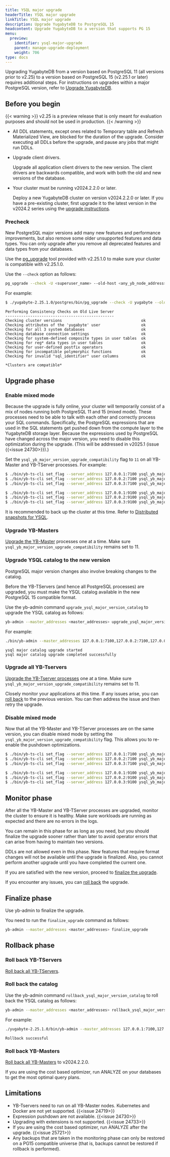```yaml
---
title: YSQL major upgrade
headerTitle: YSQL major upgrade
linkTitle: YSQL major upgrade
description: Upgrade YugabyteDB to PostgreSQL 15
headcontent: Upgrade YugabyteDB to a version that supports PG 15
menu:
  preview:
    identifier: ysql-major-upgrade
    parent: manage-upgrade-deployment
    weight: 706
type: docs
---
```


Upgrading YugabyteDB from a version based on PostgreSQL 11 (all versions prior to v2.25) to a version based on PostgreSQL 15 (v2.25.1 or later) requires additional steps. For instructions on upgrades within a major PostgreSQL version, refer to [Upgrade YugabyteDB](../upgrade-deployment/).

## Before you begin

{{< warning >}}
v2.25 is a preview release that is only meant for evaluation purposes and should not be used in production.
{{< /warning >}}

- All DDL statements, except ones related to Temporary table and Refresh Materialized View, are blocked for the duration of the upgrade. Consider executing all DDLs before the upgrade, and pause any jobs that might run DDLs.
- Upgrade client drivers.

    Upgrade all application client drivers to the new version. The client drivers are backwards compatible, and work with both the old and new versions of the database.
- Your cluster must be running v2024.2.2.0 or later.

    Deploy a new YugabyteDB cluster on version v2024.2.2.0 or later. If you have a pre-existing cluster, first upgrade it to the latest version in the v2024.2 series using the [upgrade instructions](../upgrade-deployment/).

### Precheck

New PostgreSQL major versions add many new features and performance improvements, but also remove some older unsupported features and data types. You can only upgrade after you remove all deprecated features and data types from your databases.

Use the [pg_upgrade](https://www.postgresql.org/docs/15/pgupgrade.html) tool provided with v2.25.1.0 to make sure your cluster is compatible with v2.25.1.0.

Use the `--check` option as follows:

```sh
pg_upgrade --check -U <superuser_name> --old-host <any_yb_node_address>  --old-port <port> --old-datadir <yb_data_dir>
```

For example:

```sh
$ ./yugabyte-2.25.1.0/postgres/bin/pg_upgrade --check -U yugabyte --old-host 127.0.0.1 --old-port 5433 --old-datadir ~/yugabyte-data/node-1/disk-1/pg_data_11
```

```output
Performing Consistency Checks on Old Live Server
------------------------------------------------
Checking cluster versions                                   ok
Checking attributes of the 'yugabyte' user                  ok
Checking for all 3 system databases                         ok
Checking database connection settings                       ok
Checking for system-defined composite types in user tables  ok
Checking for reg* data types in user tables                 ok
Checking for user-defined postfix operators                 ok
Checking for incompatible polymorphic functions             ok
Checking for invalid "sql_identifier" user columns          ok

*Clusters are compatible*
```

## Upgrade phase

### Enable mixed mode

Because the upgrade is fully online, your cluster will temporarily consist of a mix of nodes running both PostgreSQL 11 and 15 (mixed mode). These processes need to be able to talk with each other and correctly process your SQL commands. Specifically, the PostgreSQL expressions that are used in the SQL statements get pushed down from the compute layer to the YugabyteDB storage layer. Because the expressions used by PostgreSQL have changed across the major version, you need to disable this optimization during the upgrade. (This will be addressed in v2025.1 (issue {{<issue 24730>}}).)

Set the `ysql_yb_major_version_upgrade_compatibility` flag to `11` on all YB-Master and YB-TServer processes. For example:

```sh
$ ./bin/yb-ts-cli set_flag --server_address 127.0.0.1:7100 ysql_yb_major_version_upgrade_compatibility 11
$ ./bin/yb-ts-cli set_flag --server_address 127.0.0.2:7100 ysql_yb_major_version_upgrade_compatibility 11
$ ./bin/yb-ts-cli set_flag --server_address 127.0.0.3:7100 ysql_yb_major_version_upgrade_compatibility 11

$ ./bin/yb-ts-cli set_flag --server_address 127.0.0.1:9100 ysql_yb_major_version_upgrade_compatibility 11
$ ./bin/yb-ts-cli set_flag --server_address 127.0.0.2:9100 ysql_yb_major_version_upgrade_compatibility 11
$ ./bin/yb-ts-cli set_flag --server_address 127.0.0.3:9100 ysql_yb_major_version_upgrade_compatibility 11
```

It is recommended to back up the cluster at this time. Refer to [Distributed snapshots for YSQL](../backup-restore/snapshot-ysql/).

### Upgrade YB-Masters

[Upgrade the YB-Master](../upgrade-deployment/#3-upgrade-yb-masters) processes one at a time. Make sure `ysql_yb_major_version_upgrade_compatibility` remains set to 11.

### Upgrade YSQL catalog to the new version

PostgreSQL major version changes also involve breaking changes to the catalog.

Before the YB-TServers (and hence all PostgreSQL processes) are upgraded, you must make the YSQL catalog available in the new PostgreSQL 15 compatible format.

Use the yb-admin command `upgrade_ysql_major_version_catalog` to upgrade the YSQL catalog as follows:

```sh
yb-admin --master_addresses <master_addresses> upgrade_ysql_major_version_catalog
```

For example:

```sh
./bin/yb-admin --master_addresses 127.0.0.1:7100,127.0.0.2:7100,127.0.0.3:7100 upgrade_ysql_major_version_catalog
```

```output
ysql major catalog upgrade started
ysql major catalog upgrade completed successfully
```

### Upgrade all YB-Tservers

[Upgrade the YB-Tserver processes](../upgrade-deployment/#4-upgrade-yb-tservers) one at a time. Make sure `ysql_yb_major_version_upgrade_compatibility` remains set to 11.

Closely monitor your applications at this time. If any issues arise, you can [roll back](#rollback-phase) to the previous version. You can then address the issue and then retry the upgrade.

### Disable mixed mode

Now that all the YB-Master and YB-TServer processes are on the same version, you can disable mixed mode by setting the `ysql_yb_major_version_upgrade_compatibility` flag. This allows you to re-enable the pushdown optimizations.

  ```sh
  $ ./bin/yb-ts-cli set_flag --server_address 127.0.0.1:7100 ysql_yb_major_version_upgrade_compatibility 0
  $ ./bin/yb-ts-cli set_flag --server_address 127.0.0.2:7100 ysql_yb_major_version_upgrade_compatibility 0
  $ ./bin/yb-ts-cli set_flag --server_address 127.0.0.3:7100 ysql_yb_major_version_upgrade_compatibility 0
  
  $ ./bin/yb-ts-cli set_flag --server_address 127.0.0.1:9100 ysql_yb_major_version_upgrade_compatibility 0
  $ ./bin/yb-ts-cli set_flag --server_address 127.0.0.2:9100 ysql_yb_major_version_upgrade_compatibility 0
  $ ./bin/yb-ts-cli set_flag --server_address 127.0.0.3:9100 ysql_yb_major_version_upgrade_compatibility 0
  ```

## Monitor phase

After all the YB-Master and YB-TServer processes are upgraded, monitor the cluster to ensure it is healthy. Make sure workloads are running as expected and there are no errors in the logs.

You can remain in this phase for as long as you need, but you should finalize the upgrade sooner rather than later to avoid operator errors that can arise from having to maintain two versions.

DDLs are not allowed even in this phase. New features that require format changes will not be available until the upgrade is finalized. Also, you cannot perform another upgrade until you have completed the current one.

If you are satisfied with the new version, proceed to [finalize the upgrade](#finalize-phase).

If you encounter any issues, you can [roll back](#rollback-phase) the upgrade.

## Finalize phase

Use yb-admin to finalize the upgrade.

You need to run the `finalize_upgrade` command as follows:

```sh
yb-admin --master_addresses <master_addresses> finalize_upgrade
```

## Rollback phase

### Roll back YB-TServers

[Roll back all YB-TServers](../upgrade-deployment/#1-roll-back-yb-tservers).

### Roll back the catalog

Use the yb-admin command `rollback_ysql_major_version_catalog` to roll back the YSQL catalog as follows:

```sh
yb-admin --master_addresses <master_addresses> rollback_ysql_major_version_catalog
```

For example:

```sh
./yugabyte-2.25.1.0/bin/yb-admin --master_addresses 127.0.0.1:7100,127.0.0.2:7100,127.0.0.3:7100 rollback_ysql_major_version_catalog
```

```output
Rollback successful
```

### Roll back YB-Masters

[Roll back all YB-Masters](../upgrade-deployment/#2-roll-back-yb-masters) to v2024.2.2.0.

If you are using the cost based optimizer, run ANALYZE on your databases to get the most optimal query plans.

## Limitations

- YB-Tservers need to run on all YB-Master nodes. Kubernetes and Docker are not yet supported. {{<issue 24719>}}
- Expression pushdown are not available. {{<issue 24730>}}
- Upgrading with extensions is not supported. {{<issue 24733>}}
- If you are using the cost based optimizer, run ANALYZE after the upgrade. {{<issue 25721>}}
- Any backups that are taken in the monitoring phase can only be restored on a PG15 compatible universe (that is, backups cannot be restored if rollback is performed).
